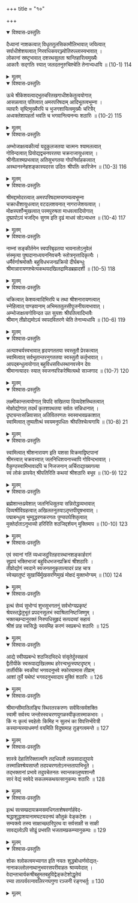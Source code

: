 +++
title = "१०"

+++
<details open><summary>विश्वास-प्रस्तुतिः</summary>

दैध्यानां नाशकत्वात् विधृततुलसिकामौलिभावात् जयित्वात्  
सर्पाधीशेशयत्वात् निरवधिकपरञ्ज्योतिरुल्लास्यभावात् ।  
लोकानां स्रष्टृभावात् दशरथसुतता श्रान्तिहारित्वमुख्यैः  
आकारैः सद्गतिः स्यात् जलदतनुरुचिश्चेति तेनाभ्यधायि ॥ (10-1) 114
</details>

<details><summary>मूलम्</summary>

दैध्यानां नाशकत्वात् विधृततुलसिकामौलिभावात् जयित्वात्  
सर्पाधीशेशयत्वात् निरवधिकपरञ्ज्योतिरुल्लास्यभावात् ।  
लोकानां स्रष्टृभावात् दशरथसुतता श्रान्तिहारित्वमुख्यैः  
आकारैः सद्गतिः स्यात् जलदतनुरुचिश्चेति तेनाभ्यधायि ॥ (10-1) 114
</details>



<details open><summary>विश्वास-प्रस्तुतिः</summary>

ऊचे श्रीकेशवत्वाद्भुतचरितखगाधीशकेतुत्वयोगात्  
आसन्नत्वात् पतित्वात् अमरपरिषदाम् आदिभूतत्वभूम्ना ।  
व्यापारैः सृष्टिमुख्यैरपि च भुजगशायित्वमुख्यैः चरित्रैर्  
अध्वक्लेशापहर्ता भवति च भगवानित्यनन्यः शठारिः ॥ (10-2) 115
</details>

<details><summary>मूलम्</summary>

ऊचे श्रीकेशवत्वाद्भुतचरितखगाधीशकेतुत्वयोगात्  
आसन्नत्वात् पतित्वात् अमरपरिषदाम् आदिभूतत्वभूम्ना ।  
व्यापारैः सृष्टिमुख्यैरपि च भुजगशायित्वमुख्यैः चरित्रैर्  
अध्वक्लेशापहर्ता भवति च भगवानित्यनन्यः शठारिः ॥ (10-2) 115
</details>



<details open><summary>विश्वास-प्रस्तुतिः</summary>

अम्भोजाक्षत्वकीर्त्या यदुकुलजतया चात्मनः श्यामलत्वात्  
गोविन्दत्वात् प्रियोद्यद्वचनपरतया चक्रराजायुधत्वात् ।  
श्रीनीलाश्मप्रभत्वात् अतिसुभगतया गोपनिर्वाहकत्वात्  
अस्थानस्नेहशङ्कास्पदरस उदितः श्रीपतिः कारिजेन ॥ (10-3) 116
</details>

<details><summary>मूलम्</summary>

अम्भोजाक्षत्वकीर्त्या यदुकुलजतया चात्मनः श्यामलत्वात्  
गोविन्दत्वात् प्रियोद्यद्वचनपरतया चक्रराजायुधत्वात् ।  
श्रीनीलाश्मप्रभत्वात् अतिसुभगतया गोपनिर्वाहकत्वात्  
अस्थानस्नेहशङ्कास्पदरस उदितः श्रीपतिः कारिजेन ॥ (10-3) 116
</details>



<details open><summary>विश्वास-प्रस्तुतिः</summary>

श्रीमद्दामोदरत्वात् अमरपरिषदामप्यगम्यत्वभूम्ना  
चक्राधीशायुधत्वात् वटदलशयनात् नागराजेशयत्वात् ।  
मोक्षस्पर्शोन्मुखत्वात् परमपुरुषता माधवत्वादियोगात्  
दुष्प्रापोऽयं भजद्भिः सुगम इति दृढं माधवं सोऽभ्यधत्त ॥ (10-4) 117
</details>

<details><summary>मूलम्</summary>

श्रीमद्दामोदरत्वात् अमरपरिषदामप्यगम्यत्वभूम्ना  
चक्राधीशायुधत्वात् वटदलशयनात् नागराजेशयत्वात् ।  
मोक्षस्पर्शोन्मुखत्वात् परमपुरुषता माधवत्वादियोगात्  
दुष्प्रापोऽयं भजद्भिः सुगम इति दृढं माधवं सोऽभ्यधत्त ॥ (10-4) 117
</details>



<details open><summary>विश्वास-प्रस्तुतिः</summary>

नाम्नां सङ्कीर्तनेन स्वपरिबृढतया भावनातोऽनुवेलं  
संस्मृत्या पुष्पदानाध्ययननिवचनैः स्तोत्रनृत्तादिकृत्यैः ।  
धर्मैर्वर्णाश्रमोक्तैः बहुविधभजनप्रक्रियो दीर्घबन्धुः  
श्रीमान्नारायणश्चेत्यकथयदखिलद्रामिडब्रह्मदर्शी ॥ (10-5) 118
</details>

<details><summary>मूलम्</summary>

नाम्नां सङ्कीर्तनेन स्वपरिबृढतया भावनातोऽनुवेलं  
संस्मृत्या पुष्पदानाध्ययननिवचनैः स्तोत्रनृत्तादिकृत्यैः ।  
धर्मैर्वर्णाश्रमोक्तैः बहुविधभजनप्रक्रियो दीर्घबन्धुः  
श्रीमान्नारायणश्चेत्यकथयदखिलद्रामिडब्रह्मदर्शी ॥ (10-5) 118
</details>



<details open><summary>विश्वास-प्रस्तुतिः</summary>

चक्रित्वात् केशवत्वादिभिरपि च तथा श्रीशनारायणत्वात्  
स्नेहित्वात् पाण्डवानाम् अभिमततुलसीपूजनीयत्वभावात् ।  
अम्भोजाक्षत्वगोविन्दत उत सुयशः श्रीपतित्वादिभावैः  
श्रीमान् तीव्रोद्यमोऽयं स्वपदवितरणे चेति तेनाभ्यधायि ॥ (10-6) 119
</details>

<details><summary>मूलम्</summary>

चक्रित्वात् केशवत्वादिभिरपि च तथा श्रीशनारायणत्वात्  
स्नेहित्वात् पाण्डवानाम् अभिमततुलसीपूजनीयत्वभावात् ।  
अम्भोजाक्षत्वगोविन्दत उत सुयशः श्रीपतित्वादिभावैः  
श्रीमान् तीव्रोद्यमोऽयं स्वपदवितरणे चेति तेनाभ्यधायि ॥ (10-6) 119
</details>



<details open><summary>विश्वास-प्रस्तुतिः</summary>

अत्याश्चर्यस्वभावात् हृदयगततया स्वस्तुतौ प्रेरकत्वात्  
स्वामित्वात् सर्वभूतान्तरनुगततया स्वस्तुतौ कर्तृभावात् ।  
आपद्बन्धुत्वयोगात् बहुविधसविधस्थानवत्त्वेन देवः  
श्रीमानत्यादरः स्यात् स्वजनपरिकरेष्वित्यथो सञ्जगाद ॥ (10-7) 120
</details>

<details><summary>मूलम्</summary>

अत्याश्चर्यस्वभावात् हृदयगततया स्वस्तुतौ प्रेरकत्वात्  
स्वामित्वात् सर्वभूतान्तरनुगततया स्वस्तुतौ कर्तृभावात् ।  
आपद्बन्धुत्वयोगात् बहुविधसविधस्थानवत्त्वेन देवः  
श्रीमानत्यादरः स्यात् स्वजनपरिकरेष्वित्यथो सञ्जगाद ॥ (10-7) 120
</details>



<details open><summary>विश्वास-प्रस्तुतिः</summary>

लक्ष्मीकान्तत्वयोगात् विपदि सखितया दिव्यदेशस्थितत्वात्  
मोक्षोद्योगात् तदर्थं कृतशपथतया सर्वतः सन्निधानात् ।  
दृष्ट्यन्तःसन्निवासात् अतिवितरणतः स्वस्वभावप्रकाशात्  
स्वामित्वात् तुष्यतीत्थं स्वयमनुपधितः श्रीपतिश्चेत्यगायि ॥ (10-8) 21
</details>

<details><summary>मूलम्</summary>

लक्ष्मीकान्तत्वयोगात् विपदि सखितया दिव्यदेशस्थितत्वात्  
मोक्षोद्योगात् तदर्थं कृतशपथतया सर्वतः सन्निधानात् ।  
दृष्ट्यन्तःसन्निवासात् अतिवितरणतः स्वस्वभावप्रकाशात्  
स्वामित्वात् तुष्यतीत्थं स्वयमनुपधितः श्रीपतिश्चेत्यगायि ॥ (10-8) 21
</details>



<details open><summary>विश्वास-प्रस्तुतिः</summary>

स्वामित्वात् श्रीशनारायण इति यशसा विक्रमाद्विष्टपानां  
श्रीमत्त्वात् चक्रवत्त्वात् जलनिधिशयनाच्चापि गोविन्दभावात् ।  
वैकुण्ठस्वामिभावादपि च निजजनान् अर्चिराद्याख्यगत्या  
स्वं लोकं प्रापयेत् श्रीपतिरिति कथयां श्रीशठारिः बभूव ॥ (10-9) 122
</details>

<details><summary>मूलम्</summary>

स्वामित्वात् श्रीशनारायण इति यशसा विक्रमाद्विष्टपानां  
श्रीमत्त्वात् चक्रवत्त्वात् जलनिधिशयनाच्चापि गोविन्दभावात् ।  
वैकुण्ठस्वामिभावादपि च निजजनान् अर्चिराद्याख्यगत्या  
स्वं लोकं प्रापयेत् श्रीपतिरिति कथयां श्रीशठारिः बभूव ॥ (10-9) 122
</details>



<details open><summary>विश्वास-प्रस्तुतिः</summary>

ब्रह्मेशान्तःप्रवेशात् जलनिधिसुतया सन्निरोद्धव्यभावात्  
दिव्यश्रीविग्रहत्वात् अखिलतनुतयाऽतृप्तपीयूषभावात् ।  
पद्माबन्धुत्व भूम्युद्धरणकरणतः पुण्यपापेशितृत्वात्  
मुक्तेर्दाताऽनुभाव्यो हरिरिति शठजिद्दर्शयन् मुक्तिमाप ॥ (10-10) 123
</details>

<details><summary>मूलम्</summary>

ब्रह्मेशान्तःप्रवेशात् जलनिधिसुतया सन्निरोद्धव्यभावात्  
दिव्यश्रीविग्रहत्वात् अखिलतनुतयाऽतृप्तपीयूषभावात् ।  
पद्माबन्धुत्व भूम्युद्धरणकरणतः पुण्यपापेशितृत्वात्  
मुक्तेर्दाताऽनुभाव्यो हरिरिति शठजिद्दर्शयन् मुक्तिमाप ॥ (10-10) 123
</details>



<details open><summary>विश्वास-प्रस्तुतिः</summary>

एवं स्वानां गतिं व्यध्वजदुरितहरास्थानशङ्कार्हरागं  
सुप्रापं भक्तिभाजां बहुविधभजनप्रक्रियं श्रीशठारिः ।  
तीव्रोद्योगं स्वदाने स्वजनतनुकृतात्यादरं प्राह चात्र  
स्वेच्छातुष्टं सुखार्चिर्मुखसरणिमुखं मोक्षदं मुक्तभोग्यम् ॥ (10) 124
</details>

<details><summary>मूलम्</summary>

एवं स्वानां गतिं व्यध्वजदुरितहरास्थानशङ्कार्हरागं  
सुप्रापं भक्तिभाजां बहुविधभजनप्रक्रियं श्रीशठारिः ।  
तीव्रोद्योगं स्वदाने स्वजनतनुकृतात्यादरं प्राह चात्र  
स्वेच्छातुष्टं सुखार्चिर्मुखसरणिमुखं मोक्षदं मुक्तभोग्यम् ॥ (10) 124
</details>



<details open><summary>विश्वास-प्रस्तुतिः</summary>

इत्थं सेव्यं सुभोग्यं शुभसुभगतनुं सर्वभोग्यप्रकृष्टं  
श्रेयस्तद्धेतुभूतं प्रपदनसुलभं स्वाश्रितानिष्टजिष्णुम् ।  
भक्तच्छन्दानुरक्तं निरुपधिसुहृदं सत्पदव्यां सहायं  
श्रीशं प्राह स्वसिद्धेः स्वयमिह करणं स्वप्रबन्धे शठारिः ॥ 125
</details>

<details><summary>मूलम्</summary>

इत्थं सेव्यं सुभोग्यं शुभसुभगतनुं सर्वभोग्यप्रकृष्टं  
श्रेयस्तद्धेतुभूतं प्रपदनसुलभं स्वाश्रितानिष्टजिष्णुम् ।  
भक्तच्छन्दानुरक्तं निरुपधिसुहृदं सत्पदव्यां सहायं  
श्रीशं प्राह स्वसिद्धेः स्वयमिह करणं स्वप्रबन्धे शठारिः ॥ 125
</details>



<details open><summary>विश्वास-प्रस्तुतिः</summary>

आद्ये स्वीयप्रबन्धे शठजिदभिदधे संसृतेर्दुस्सहत्वं  
द्वैतीयीके स्वरूपाद्यखिलमथ हरेरन्वभूत्स्पष्टदृष्टम् ।  
तार्तीयीके स्वकीयां भगवदनुभवे स्फोरयामास तीव्राम्  
आशां तुर्ये यथेष्टं भगवदनुभवादाप मुक्तिं शठारिः ॥ 126
</details>

<details><summary>मूलम्</summary>

आद्ये स्वीयप्रबन्धे शठजिदभिदधे संसृतेर्दुस्सहत्वं  
द्वैतीयीके स्वरूपाद्यखिलमथ हरेरन्वभूत्स्पष्टदृष्टम् ।  
तार्तीयीके स्वकीयां भगवदनुभवे स्फोरयामास तीव्राम्  
आशां तुर्ये यथेष्टं भगवदनुभवादाप मुक्तिं शठारिः ॥ 126
</details>



<details open><summary>विश्वास-प्रस्तुतिः</summary>

श्रीमान्सीमातिलङ्घि स्थिरतरकरुणः सर्ववित्सर्वशक्तिः  
स्वामी सर्वस्य जन्तोस्स्वचरणयुगळस्वीकृतास्माकभारः ।  
किं नः कृत्यं स्वहेतोः किमिह न सुलभं का विपत्तिर्भवित्री  
कस्यान्यस्याधमर्णा वयमिति विदुषामाह तुङ्गत्वमन्ते ॥ 127
</details>

<details><summary>मूलम्</summary>

श्रीमान्सीमातिलङ्घि स्थिरतरकरुणः सर्ववित्सर्वशक्तिः  
स्वामी सर्वस्य जन्तोस्स्वचरणयुगळस्वीकृतास्माकभारः ।  
किं नः कृत्यं स्वहेतोः किमिह न सुलभं का विपत्तिर्भवित्री  
कस्यान्यस्याधमर्णा वयमिति विदुषामाह तुङ्गत्वमन्ते ॥ 127
</details>



<details open><summary>विश्वास-प्रस्तुतिः</summary>

शास्त्रे देहातिरिक्तात्मनि तदधिपतौ तत्प्रसादाद्युपाये  
तस्मान्निश्श्रेयसाप्तौ तदपचरणतोऽनन्ततापाभिभूते ।  
तद्भक्तानां प्रभावे तदुपचेतनतः स्वान्तकालुष्यशान्तौ  
सारं वेद्यं स्ववेदे सकलमकथयत्सानुकम्पः शठारिः ॥ 128
</details>

<details><summary>मूलम्</summary>

शास्त्रे देहातिरिक्तात्मनि तदधिपतौ तत्प्रसादाद्युपाये  
तस्मान्निश्श्रेयसाप्तौ तदपचरणतोऽनन्ततापाभिभूते ।  
तद्भक्तानां प्रभावे तदुपचेतनतः स्वान्तकालुष्यशान्तौ  
सारं वेद्यं स्ववेदे सकलमकथयत्सानुकम्पः शठारिः ॥ 128
</details>



<details open><summary>विश्वास-प्रस्तुतिः</summary>

इत्थं सत्सम्प्रदायक्रमसमधिगताशेषवर्णार्हवेद-  
श्रद्धाशुद्धाशयानामघटयदनघं कौतुकं वेङ्कटेशः ।  
सम्यक्त्वे तस्य साक्षाच्छठरिपुरथ वा सर्वसाक्षी स साक्षी  
सावद्यत्वेऽपि सोढुं प्रभवति भजतामप्रकम्प्यानुकम्पः ॥ 129
</details>

<details><summary>मूलम्</summary>

इत्थं सत्सम्प्रदायक्रमसमधिगताशेषवर्णार्हवेद-  
श्रद्धाशुद्धाशयानामघटयदनघं कौतुकं वेङ्कटेशः ।  
सम्यक्त्वे तस्य साक्षाच्छठरिपुरथ वा सर्वसाक्षी स साक्षी  
सावद्यत्वेऽपि सोढुं प्रभवति भजतामप्रकम्प्यानुकम्पः ॥ 129
</details>



<details open><summary>विश्वास-प्रस्तुतिः</summary>

शोकः श्लोकत्वमभ्यागत इति नयतः शुद्धबोधार्णवोद्यत्-  
नानाकल्लोलनाथानुभवरसपरीवाहतः श्राव्यवेदात् ।  
वेदान्ताचार्यकश्रीबहुमतबहुविद्वेङ्कटेशोद्धृतेयं  
रम्या तात्पर्यरत्नावलिरनघगुणा रञ्जनी रङ्गभर्तुः ॥ 130
</details>

<details><summary>मूलम्</summary>

शोकः श्लोकत्वमभ्यागत इति नयतः शुद्धबोधार्णवोद्यत्-  
नानाकल्लोलनाथानुभवरसपरीवाहतः श्राव्यवेदात् ।  
वेदान्ताचार्यकश्रीबहुमतबहुविद्वेङ्कटेशोद्धृतेयं  
रम्या तात्पर्यरत्नावलिरनघगुणा रञ्जनी रङ्गभर्तुः ॥ 130
</details>